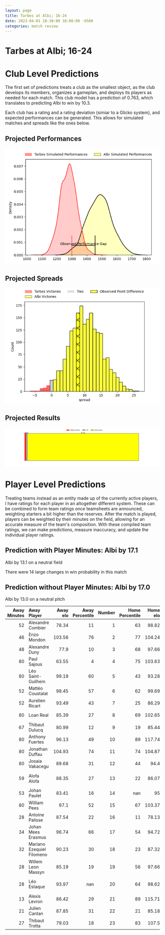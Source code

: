 ```yaml
---  
layout: page  
title: Tarbes at Albi; 16-24  
date: 2023-04-01 18:30:00 18:00:00 -0500  
categories: match review  
---
```

# Tarbes at Albi; 16-24

# Club Level Predictions


The first set of predictions treats a club as the smallest object, as the club develops its members, organizes a gameplan, and deploys its players as needed for each match. This club model has a prediction of 0.763, which translates to predicting Albi to win by 10.3.

Each club has a rating and a rating deviation (simiar to a Glicko system), and expected performances can be generated. This allows for simulated matches and spreads like the ones below.
## Projected Performances


![Projected Performances](plots/performances_2023-04-01-Albi-Tarbes.png)
## Projected Spreads


![Projected Spreads](plots/spreads_2023-04-01-Albi-Tarbes.png)
## Projected Results


![Projected Results](plots/resultbar_2023-04-01-Albi-Tarbes.png)
# Player Level Predictions


Treating teams instead as an entity made up of the currently active players, I have ratings for each player in an altogether different system. These can be combined to form team ratings once teamsheets are announced, weighting starters a bit higher than the reserves. After the match is played, players can be weighted by their minutes on the field, allowing for an accurate measure of the team's composition. With these compiled team ratings, we can make predictions, measure inaccuracy, and update the individual player ratings.
## Prediction with Player Minutes: Albi by 17.1


Albi by 13.1 on a neutral field

There were 14 large changes in win probability in this match
## Prediction without Player Minutes: Albi by 17.0


Albi by 13.0 on a neutral pitch



|   Away Minutes | Away Player               |   Away elo |   Away Percentile |   Number |   Home Percentile |   Home elo | Home Player                 |   Home Minutes |
|---------------:|:--------------------------|-----------:|------------------:|---------:|------------------:|-----------:|:----------------------------|---------------:|
|             52 | Alexandre Combier         |      78.34 |                11 |        1 |                63 |      98.82 | Pierre Commenge             |             51 |
|             46 | Enzo Mondon               |     103.56 |                76 |        2 |                77 |     104.24 | Arthur Castant              |             59 |
|             48 | Alexandre Duny            |      77.9  |                10 |        3 |                68 |      97.66 | Dimitri Tchapnga            |             79 |
|             80 | Paul Sajous               |      63.55 |                 4 |        4 |                75 |     103.63 | Mohsen Essid                |             80 |
|             80 | Léo Saint-Guilhem         |      99.19 |                60 |        5 |                43 |      93.28 | John Henry Heath Backhouse  |             51 |
|             52 | Mattéo Coustalat          |      98.45 |                57 |        6 |                62 |      99.69 | Pierre Roussel              |             67 |
|             52 | Aurelien Ricart           |      93.49 |                43 |        7 |                25 |      86.29 | Vincent Calas               |             61 |
|             80 | Loan Real                 |      85.39 |                27 |        8 |                69 |     102.65 | Camille Jarreau             |             80 |
|             67 | Thibaut Dulucq            |      80.99 |                12 |        9 |                19 |      85.44 | Gilen Queheille             |             51 |
|             80 | Anthony  Fuertes          |      96.13 |                49 |       10 |                89 |     117.74 | Benjamin Pehau              |             80 |
|             80 | Jonathan Duffau           |     104.93 |                74 |       11 |                74 |     104.87 | Louis Decrop                |             80 |
|             80 | Josaia Vakacegu           |      89.68 |                31 |       12 |                44 |      94.4  | François Fontaine           |             80 |
|             59 | Alofa Alofa               |      88.35 |                27 |       13 |                22 |      86.07 | Wandile Gabada  Mjekevu     |             80 |
|             53 | Johan Paulet              |      83.41 |                16 |       14 |               nan |      95    | Luca Sperandio              |             80 |
|             80 | William Pees              |      97.1  |                52 |       15 |                67 |     103.37 | Téo Dospital                |             74 |
|             28 | Antoine Palisse           |      87.54 |                22 |       16 |                11 |      78.13 | Maxime Escur                |             29 |
|             34 | Johan Mees Erasmus        |      96.74 |                66 |       17 |                54 |      94.72 | Romain Maurice              |             21 |
|             32 | Mariano Ezequiel Filomeno |      90.23 |                30 |       18 |                23 |      87.32 | Kevin Brou                  |              1 |
|             28 | Willem Leon Massyn        |      85.19 |                19 |       19 |                56 |      97.66 | Jacques Jacobus Engelbrecht |             29 |
|             28 | Léo Estaque               |      93.97 |               nan |       20 |                64 |      98.62 | Luke Joseph Stringer        |             13 |
|             13 | Alexis Levron             |      86.42 |                29 |       21 |                89 |     115.71 | Lucas Guillaume             |             19 |
|             21 | Julien Cantan             |      87.85 |                31 |       22 |                21 |      85.18 | Titouan Pouzoullic          |             29 |
|             27 | Thibaut Trotta            |      79.03 |                18 |       23 |                83 |     107.5  | Paul Clergue                |              6 |

